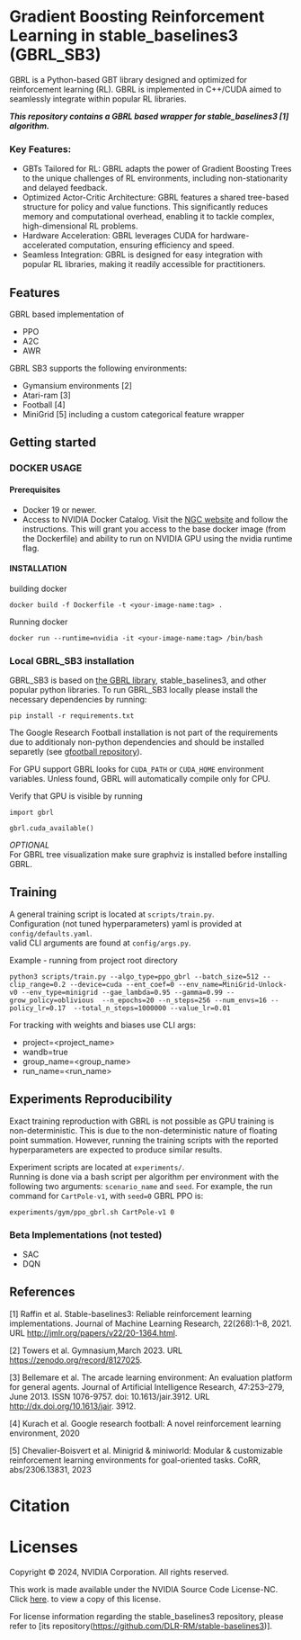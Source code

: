 # Gradient Boosting Reinforcement Learning in stable_baselines3 (GBRL_SB3)
GBRL is a Python-based GBT library designed and optimized for reinforcement learning (RL). GBRL is implemented in C++/CUDA aimed to seamlessly integrate within popular RL libraries.

***This repository contains a GBRL based wrapper for stable_baselines3 [1] algorithm.***

### Key Features:
- GBTs Tailored for RL: GBRL adapts the power of Gradient Boosting Trees to the unique challenges of RL environments, including non-stationarity and delayed feedback.
- Optimized Actor-Critic Architecture: GBRL features a shared tree-based structure for policy and value functions. This significantly reduces memory and computational overhead, enabling it to tackle complex, high-dimensional RL problems.
- Hardware Acceleration: GBRL leverages CUDA for hardware-accelerated computation, ensuring efficiency and speed.
- Seamless Integration: GBRL is designed for easy integration with popular RL libraries, making it readily accessible for practitioners.

## Features
GBRL based implementation of  
- PPO 
- A2C
- AWR

GBRL SB3 supports the following environments:  
- Gymansium environments [2]
- Atari-ram [3]
- Football [4]
- MiniGrid [5] including a custom categorical feature wrapper


## Getting started
### DOCKER USAGE 
#### Prerequisites
- Docker 19 or newer.
- Access to NVIDIA Docker Catalog. Visit the [NGC website](https://ngc.nvidia.com/signup) and follow the instructions. This will grant you access to the base docker image (from the Dockerfile) and ability to run on NVIDIA GPU using the nvidia runtime flag.

#### INSTALLATION
building docker
```
docker build -f Dockerfile -t <your-image-name:tag> .
```  
Running docker
```
docker run --runtime=nvidia -it <your-image-name:tag> /bin/bash
```  

### Local GBRL_SB3 installation
GBRL_SB3 is based on [the GBRL library](https://github.com/NVlabs/gbrl), stable_baselines3, and other popular python libraries. To run GBRL_SB3 locally please install the necessary dependencies by running:
```
pip install -r requirements.txt
``` 

The Google Research Football installation is not part of the requirements due to additionaly non-python dependencies and should be installed separetly (see [gfootball repository](https://github.com/google-research/football/tree/master)).

For GPU support GBRL looks for `CUDA_PATH` or `CUDA_HOME` environment variables. Unless found, GBRL will automatically compile only for CPU.

Verify that GPU is visible by running  
```
import gbrl

gbrl.cuda_available()
```

*OPTIONAL*  
For GBRL tree visualization make sure graphviz is installed before installing GBRL.


## Training
A general training script is located at `scripts/train.py`.  
 Configuration (not tuned hyperparameters) yaml is provided at `config/defaults.yaml`.  
valid CLI arguments are found at `config/args.py`.  

Example - running from project root directory
```
python3 scripts/train.py --algo_type=ppo_gbrl --batch_size=512 --clip_range=0.2 --device=cuda --ent_coef=0 --env_name=MiniGrid-Unlock-v0 --env_type=minigrid --gae_lambda=0.95 --gamma=0.99 --grow_policy=oblivious  --n_epochs=20 --n_steps=256 --num_envs=16 --policy_lr=0.17  --total_n_steps=1000000 --value_lr=0.01
```

For tracking with weights and biases use CLI args:
- project=<project_name> 
- wandb=true
- group_name=<group_name>
- run_name=<run_name>

## Experiments Reproducibility
Exact training reproduction with GBRL is not possible as GPU training is non-deterministic. This is due to the non-deterministic nature of floating point summation. However, running the training scripts with the reported hyperparameters are expected to produce similar results.   

Experiment scripts are located at `experiments/`.  
Running is done via a bash script per algorithm per environment with the following two arguments: `scenario_name` and `seed`. For example, the run command for `CartPole-v1`, with `seed=0` GBRL PPO is:
```
experiments/gym/ppo_gbrl.sh CartPole-v1 0
```

### Beta Implementations (not tested)
- SAC
- DQN

## References
[1] Raffin et al. Stable-baselines3: Reliable reinforcement learning implementations. Journal of Machine
Learning Research, 22(268):1–8, 2021. URL http://jmlr.org/papers/v22/20-1364.html.  

[2] Towers et al.  Gymnasium,March 2023. URL https://zenodo.org/record/8127025.

[3] Bellemare et al. The arcade learning environment: An
evaluation platform for general agents. Journal of Artificial Intelligence Research, 47:253–279,
June 2013. ISSN 1076-9757. doi: 10.1613/jair.3912. URL http://dx.doi.org/10.1613/jair.
3912.

[4] Kurach et al. Google
research football: A novel reinforcement learning environment, 2020

[5] Chevalier-Boisvert et al. Minigrid & miniworld: Modular &
customizable reinforcement learning environments for goal-oriented tasks. CoRR, abs/2306.13831,
2023

# Citation

# Licenses
Copyright © 2024, NVIDIA Corporation. All rights reserved.

This work is made available under the NVIDIA Source Code License-NC. Click [here](https://nvlabs.github.io/gbrl_sb3/license.htm). to view a copy of this license.

For license information regarding the stable_baselines3 repository, please refer to [its repository(https://github.com/DLR-RM/stable-baselines3)].